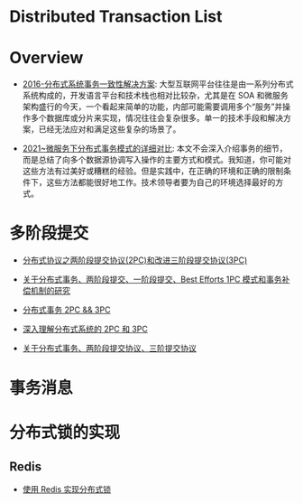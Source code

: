 # Distributed Transaction List

# Overview

- [2016-分布式系统事务一致性解决方案](http://www.infoq.com/cn/articles/solution-of-distributed-system-transaction-consistency): 大型互联网平台往往是由一系列分布式系统构成的，开发语言平台和技术栈也相对比较杂，尤其是在 SOA 和微服务架构盛行的今天，一个看起来简单的功能，内部可能需要调用多个“服务”并操作多个数据库或分片来实现，情况往往会复杂很多。单一的技术手段和解决方案，已经无法应对和满足这些复杂的场景了。

- [2021~微服务下分布式事务模式的详细对比](https://www.infoq.cn/article/qrsqlqqpboboud3z5mfy): 本文不会深入介绍事务的细节，而是总结了向多个数据源协调写入操作的主要方式和模式。我知道，你可能对这些方法有过美好或糟糕的经验。但是实践中，在正确的环境和正确的限制条件下，这些方法都能很好地工作。技术领导者要为自己的环境选择最好的方式。

# 多阶段提交

- [分布式协议之两阶段提交协议(2PC)和改进三阶段提交协议(3PC)](http://www.mamicode.com/info-detail-890945.html)

- [关于分布式事务、两阶段提交、一阶段提交、Best Efforts 1PC 模式和事务补偿机制的研究](http://blog.csdn.net/bluishglc/article/details/7612811)

- [分布式事务 2PC && 3PC](http://int64.me/2016/%E5%88%86%E5%B8%83%E5%BC%8F%E4%BA%8B%E5%8A%A12PC%20&&%203PC.html)

- [深入理解分布式系统的 2PC 和 3PC](http://www.hollischuang.com/archives/1580)

- [关于分布式事务、两阶段提交协议、三阶提交协议](http://www.hollischuang.com/archives/681)

# 事务消息

# 分布式锁的实现

## Redis

- [使用 Redis 实现分布式锁](http://blog.jobbole.com/95211/)
